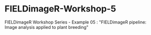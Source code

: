 # FIELDimageR-Workshop-5
FIELDimageR Workshop Series - Example 05 : "FIELDimageR pipeline: Image analysis applied to plant breeding"
